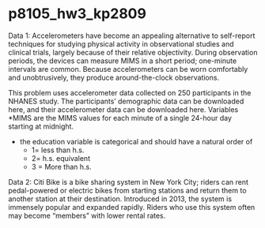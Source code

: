 # p8105_hw3_kp2809

Data 1:
Accelerometers have become an appealing alternative to self-report techniques
for studying physical activity in observational studies and clinical trials, 
largely because of their relative objectivity. During observation periods, the 
devices can measure MIMS in a short period; one-minute intervals are common. 
Because accelerometers can be worn comfortably and unobtrusively, they produce 
around-the-clock observations.

This problem uses accelerometer data collected on 250 participants in the NHANES 
study. The participants’ demographic data can be downloaded here, and their 
accelerometer data can be downloaded here. Variables *MIMS are the MIMS values 
for each minute of a single 24-hour day starting at midnight.

- the education variable is categorical and should have a natural order of 
  - 1= less than h.s. 
  - 2= h.s. equivalent 
  - 3 = More than h.s.
  
Data 2:
Citi Bike is a bike sharing system in New York City; riders can rent pedal-powered
or electric bikes from starting stations and return them to another station at 
their destination. Introduced in 2013, the system is immensely popular and 
expanded rapidly. Riders who use this system often may become “members” with
lower rental rates.